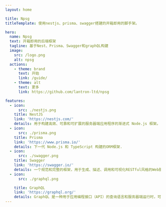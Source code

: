 ```yaml
---
layout: home

title: Npsg
titleTemplate: 使用nestjs、prisma、swagger搭建的开箱即用的脚手架。

hero:
  name: Npsg
  text: 开箱即用的后端框架
  tagline: 基于Nest、Prisma、Swagger和graphQL构建
  image:
    src: /logo.png
    alt: npsg
  actions:
    - theme: brand
      text: 开始
      link: /guide/
    - theme: alt
      text: 更多
      link: https://github.com/lantron-ltd/npsg

features:
  - icon: 
      src: ./nestjs.png
    title: NestJS
    link: 'https://nestjs.com/'
    details: 用于构建高效、可靠和可扩展的服务器端应用程序的渐进式 Node.js 框架。
  - icon: 
      src: ./prisma.png
    title: Prisma
    link: 'https://www.prisma.io/'
    details: 下一代 Node.js 和 TypeScript 构建的ORM框架.
  - icon: 
      src: ./swagger.png
    title: Swagger
    link: 'https://swagger.io/'
    details: 一个规范和完整的框架，用于生成、描述、调用和可视化RESTful风格的Web服务的API文档。
  - icon: 
      src: ./graphql.png

    title: GraphQL
    link: 'https://graphql.org/'
    details: GraphQL 是一种用于应用编程接口（API）的查询语言和服务器端运行时，可以使客户端准确地获得所需的数据，没有任何冗余。
---
```

